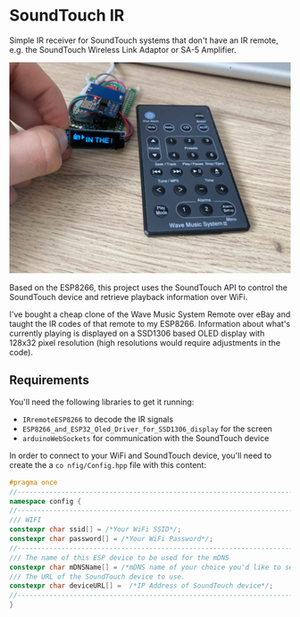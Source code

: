 # SoundTouch IR

Simple IR receiver for SoundTouch systems that don't have an IR remote, e.g. the SoundTouch Wireless Link Adaptor or SA-5 Amplifier.

![Final device](img/esp.jpg)

Based on the ESP8266, this project uses the SoundTouch API to control the SoundTouch device and retrieve playback information over WiFi.

I've bought a cheap clone of the Wave Music System Remote over eBay and taught the IR codes of that remote to my ESP8266. Information about what's currently playing is displayed on a SSD1306 based OLED display with 128x32 pixel resolution (high resolutions would require adjustments in the code).

## Requirements
You'll need the following libraries to get it running:

* `IRremoteESP8266` to decode the IR signals
* `ESP8266_and_ESP32_Oled_Driver_for_SSD1306_display` for the screen
* `arduinoWebSockets` for communication with the SoundTouch device

In order to connect to your WiFi and SoundTouch device, you'll need to create the a `co
nfig/Config.hpp` file with this content:

```c++
#pragma once
//---------------------------------------------------------------------
namespace config {
//---------------------------------------------------------------------
/// WIFI
constexpr char ssid[] = /*Your WiFi SSID*/;
constexpr char password[] = /*Your WiFi Password*/;
//---------------------------------------------------------------------
/// The name of this ESP device to be used for the mDNS
constexpr char mDNSName[] = /*mDNS name of your choice you'd like to see*/; 
/// The URL of the SoundTouch device to use.
constexpr char deviceURL[] =  /*IP Address of SoundTouch device*/;
//---------------------------------------------------------------------
}
```
